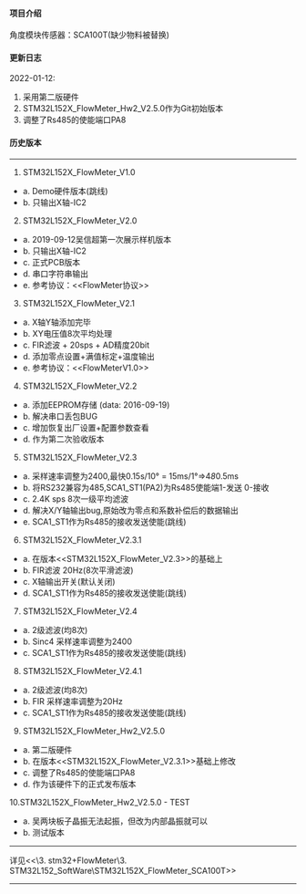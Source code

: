 #### 项目介绍
角度模块传感器：SCA100T(缺少物料被替换)

#### 更新日志
2022-01-12:
1. 采用第二版硬件
2. STM32L152X_FlowMeter_Hw2_V2.5.0作为Git初始版本
3. 调整了Rs485的使能端口PA8

#### 历史版本 
*************************************************************************************************	
1. STM32L152X_FlowMeter_V1.0       
- a. Demo硬件版本(跳线)                                
- b. 只输出X轴-IC2
								   
2. STM32L152X_FlowMeter_V2.0       
- a. 2019-09-12吴信超第一次展示样机版本
- b. 只输出X轴-IC2
- c. 正式PCB版本
- d. 串口字符串输出
- e. 参考协议：<<FlowMeter协议>>

3. STM32L152X_FlowMeter_V2.1       
- a. X轴Y轴添加完毕                             
- b. XY电压值8次平均处理
- c. FIR滤波 + 20sps + AD精度20bit
- d. 添加零点设置+满值标定+温度输出
- e. 参考协议：<<FlowMeterV1.0>>
								   
4. STM32L152X_FlowMeter_V2.2       
- a. 添加EEPROM存储 (data: 2016-09-19)
- b. 解决串口丢包BUG
- c. 增加恢复出厂设置+配置参数查看
- d. 作为第二次验收版本
								   
5. STM32L152X_FlowMeter_V2.3       
- a. 采样速率调整为2400,最快0.15s/10° = 15ms/1°=>4*8*0.5ms
- b. 将RS232兼容为485,SCA1_ST1(PA2)为Rs485使能端1-发送 0-接收
- c. 2.4K sps 8次一级平均滤波
- d. 解决X/Y轴输出bug,原始改为零点和系数补偿后的数据输出
- e. SCA1_ST1作为Rs485的接收发送使能(跳线)
								   
6. STM32L152X_FlowMeter_V2.3.1     
- a. 在版本<<STM32L152X_FlowMeter_V2.3>>的基础上
- b. FIR滤波 20Hz(8次平滑滤波)
- c. X轴输出开关(默认关闭)
- d. SCA1_ST1作为Rs485的接收发送使能(跳线)
				
7. STM32L152X_FlowMeter_V2.4       
- a. 2级滤波(均8次)
- b. Sinc4 采样速率调整为2400
- c. SCA1_ST1作为Rs485的接收发送使能(跳线)

								   
8. STM32L152X_FlowMeter_V2.4.1     
- a. 2级滤波(均8次)
- b. FIR 采样速率调整为20Hz
- c. SCA1_ST1作为Rs485的接收发送使能(跳线)
	
9. STM32L152X_FlowMeter_Hw2_V2.5.0 
- a. 第二版硬件
- b. 在版本<<STM32L152X_FlowMeter_V2.3.1>>基础上修改
- c. 调整了Rs485的使能端口PA8
- d. 作为该硬件下的正式发布版本
								   
10.STM32L152X_FlowMeter_Hw2_V2.5.0 - TEST
- a. 吴两块板子晶振无法起振，但改为内部晶振就可以
- b. 测试版本
*************************************************************************************************
详见<<\3. stm32+FlowMeter\3. STM32L152_SoftWare\STM32L152X_FlowMeter_SCA100T>>
*************************************************************************************************